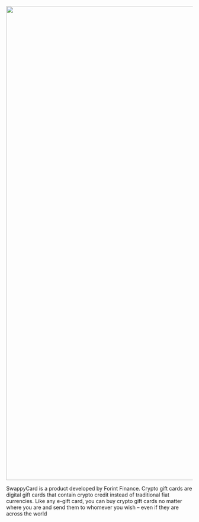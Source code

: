 <img src="https://ibb.co/fp1JCjb" width="1280"/>

SwappyCard is a product developed by Forint Finance.
Crypto gift cards are digital gift cards that contain crypto credit instead of traditional fiat currencies. Like any e-gift card, you can buy crypto gift cards no matter where you are and send them to whomever you wish – even if they are across the world
